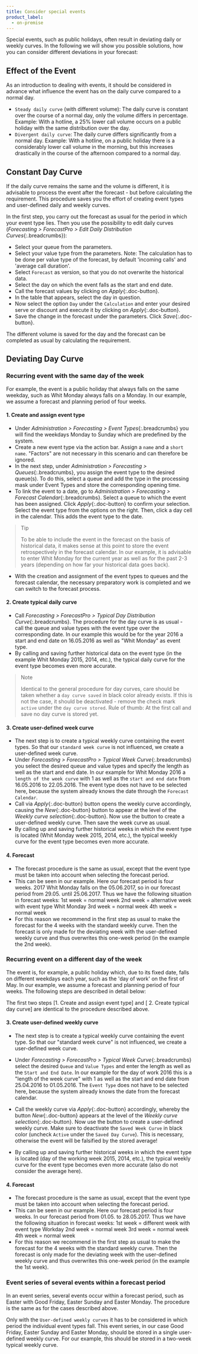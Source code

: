 ```yaml
---
title: Consider special events
product_label:
  - on-premise
---
```


Special events, such as public holidays, often result in deviating daily or weekly curves. In the following we will show you possible solutions, how you can consider different deviations in your forecast:

## Effect of the Event

As an introduction to dealing with events, it should be considered in advance what influence the event has on the daily curve compared to a normal day.

- `Steady daily curve` (with different volume):
  The daily curve is constant over the course of a normal day, only the volume differs in percentage. Example: With a hotline, a 25% lower call volume occurs on a public holiday with the same distribution over the day.
- `Divergent daily curve`:
  The daily curve differs significantly from a normal day. Example: With a hotline, on a public holiday there is a considerably lower call volume in the morning, but this increases drastically in the course of the afternoon compared to a normal day.

## Constant Day Curve

If the daily curve remains the same and the volume is different, it is advisable to process the event after the forecast - but before calculating the requirement. This procedure saves you the effort of creating event types and user-defined daily and weekly curves.

In the first step, you carry out the forecast as usual for the period in which your event type lies. Then you use the possibility to edit daily curves (_Forecasting > ForecastPro > Edit Daily Distribution Curves_{:.breadcrumbs}):

- Select your queue from the parameters.
- Select your value type from the parameters.
  Note: The calculation has to be done per value type of the forecast, by default 'incoming calls' and 'average call duration'.
- Select `Forecast` as version, so that you do not overwrite the historical data.
- Select the day on which the event falls as the start and end date.
- Call the forecast values by clicking on _Apply_{:.doc-button}.
- In the table that appears, select the day in question.
- Now select the option `Day` under the `Calculation` and enter your desired serve or discount and execute it by clicking on _Apply_{:.doc-button}.
- Save the change in the forecast under the parameters. Click _Save_{:.doc-button}.

The different volume is saved for the day and the forecast can be completed as usual by calculating the requirement.

## Deviating Day Curve

### Recurring event with the same day of the week

For example, the event is a public holiday that always falls on the same weekday, such as Whit Monday always falls on a Monday. In our example, we assume a forecast and planning period of four weeks.

#### 1. Create and assign event type

- Under _Administration > Forecasting > Event Types_{:.breadcrumbs} you will find the weekdays Monday to Sunday which are predefined by the system.
- Create a new event type via the action bar. Assign a `name` and a `short name`. "Factors" are not necessary in this scenario and can therefore be ignored.
- In the next step, under _Administration > Forecasting > Queues_{:.breadcrumbs}, you assign the event type to the desired queue(s). To do this, select a queue and add the type in the processing mask under Event Types and store the corresponding opening time.
- To link the event to a date, go to _Administration > Forecasting > Forecast Calendar_{:.breadcrumbs}. Select a queue to which the event has been assigned. Click _Apply_{:.doc-button} to confirm your selection. Select the event type from the options on the right. Then, click a day cell in the calendar. This adds the event type to the date.

> Tip
>
> To be able to include the event in the forecast on the basis of historical data, it makes sense at this point to store the event retrospectively in the forecast calendar. In our example, it is advisable to enter Whit Monday for the current year as well as for the past 2-3 years (depending on how far your historical data goes back).

- With the creation and assignment of the event types to queues and the forecast calendar, the necessary preparatory work is completed and we can switch to the forecast process.

#### 2. Create typical daily curve

- Call _Forecasting > ForecastPro > Typical Day Distribution Curve_{:.breadcrumbs}. The procedure for the day curve is as usual - call the queue and value types with the event type over the corresponding date. In our example this would be for the year 2016 a start and end date on 16.05.2016 as well as "Whit Monday" as event type.
- By calling and saving further historical data on the event type (in the example Whit Monday 2015, 2014, etc.), the typical daily curve for the event type becomes even more accurate.

> Note
>
> Identical to the general procedure for day curves, care should be taken whether a `day curve saved` in black color already exists. If this is not the case, it should be deactivated - remove the check mark `active` under the `day curve stored`. Rule of thumb: At the first call and save no day curve is stored yet.

#### 3. Create user-defined week curve

- The next step is to create a typical weekly curve containing the event types. So that our `standard week curve` is not influenced, we create a user-defined week curve.
- Under _Forecasting > ForecastPro > Typical Week Curve_{:.breadcrumbs} you select the desired queue and value types and specify the length as well as the start and end date. In our example for Whit Monday 2016 a `length of the week curve` with 1 as well as the `start and end date` from 16.05.2016 to 22.05.2016. The event type does not have to be selected here, because the system already knows the date through the `Forecast Calendar`.
- Call via _Apply_{:.doc-button} button opens the weekly curve accordingly, causing the _New_{:.doc-button} button to appear at the level of the _Weekly curve selection_{:.doc-button}. Now use the button to create a user-defined weekly curve. Then save the week curve as usual.
- By calling up and saving further historical weeks in which the event type is located (Whit Monday week 2015, 2014, etc.), the typical weekly curve for the event type becomes even more accurate.

#### 4. Forecast

- The forecast procedure is the same as usual, except that the event type must be taken into account when selecting the forecast period.
- This can be seen in our example. Here our forecast period is four weeks. 2017 Whit Monday falls on the
  05.06.2017, so in our forecast period from 29.05. until
  25.06.2017. Thus we have the following situation in forecast weeks:
  1st week = normal week
  2nd week = alternative week with event type Whit Monday
  3rd week = normal week
  4th week = normal week
- For this reason we recommend in the first step as usual to make the forecast for the 4 weeks with the standard weekly curve. Then the forecast is only made for the deviating week with the user-defined weekly curve and thus overwrites this one-week period (in the example the 2nd week).

### Recurring event on a different day of the week

The event is, for example, a public holiday which, due to its fixed date, falls on different weekdays each year, such as the 'day of work' on the first of May. In our example, we assume a forecast and planning period of four weeks. The following steps are described in detail below:

The first two steps [1. Create and assign event type] and [ 2. Create typical day curve] are identical to the procedure described above.

#### 3. Create user-defined weekly curve

- The next step is to create a typical weekly curve containing the event type. So that our "standard week curve" is not influenced, we create a user-defined week curve.
- Under _Forecasting > ForecastPro > Typical Week Curve_{:.breadcrumbs} select the desired `Queue` and `Value Types` and enter the length as well as the `Start and End Date`. In our example for the day of work 2016 this is a "length of the week curve" with 1 as well as the start and end date from 25.04.2016 to 01.05.2016. The `Event Type` does not have to be selected here, because the system already knows the date from the forecast calendar.
- Call the weekly curve via _Apply_{:.doc-button} accordingly, whereby the button _New_{:.doc-button} appears at the level of the _Weekly curve selection_{:.doc-button}. Now use the button to create a user-defined weekly curve. Make sure to deactivate the `Saved Week Curve` in black color (uncheck `Active` under the `Saved Day Curve`). This is necessary, otherwise the event will be falsified by the stored average!

- By calling up and saving further historical weeks in which the event type is located (day of the working week 2015, 2014, etc.), the typical weekly curve for the event type becomes even more accurate (also do not consider the average here).

#### 4. Forecast

- The forecast procedure is the same as usual, except that the event type must be taken into account when selecting the forecast period.
- This can be seen in our example. Here our forecast period is four weeks. In our forecast period from 01.05. to 28.05.2017. Thus we have the following situation in forecast weeks:
  1st week = different week with event type Workday
  2nd week = normal week
  3rd week = normal week
  4th week = normal week
- For this reason we recommend in the first step as usual to make the forecast for the 4 weeks with the standard weekly curve. Then the forecast is only made for the deviating week with the user-defined weekly curve and thus overwrites this one-week period (in the example the 1st week).

### Event series of several events within a forecast period

In an event series, several events occur within a forecast period, such as Easter with Good Friday, Easter Sunday and Easter Monday. The procedure is the same as for the cases described above.

Only with the `User-defined weekly curves` it has to be considered in which period the individual event types fall. This event series, in our case Good Friday, Easter Sunday and Easter Monday, should be stored in a single user-defined weekly curve. For our example, this should be stored in a two-week typical weekly curve.
